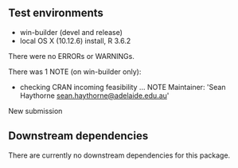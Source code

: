 ## Test environments
* win-builder (devel and release)
* local OS X (10.12.6) install, R 3.6.2

There were no ERRORs or WARNINGs.

There was 1 NOTE (on win-builder only):

* checking CRAN incoming feasibility ... NOTE
Maintainer: 'Sean Haythorne <sean.haythorne@adelaide.edu.au>'

New submission

## Downstream dependencies
There are currently no downstream dependencies for this package.
